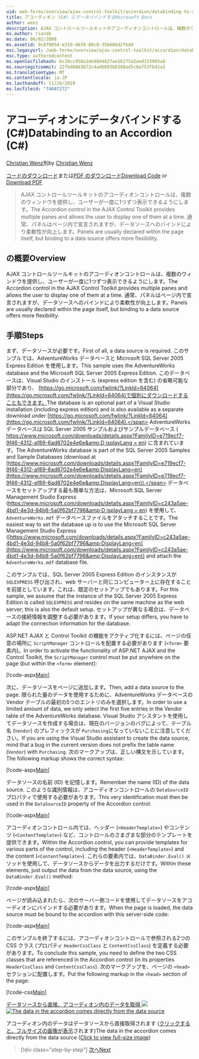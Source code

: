 ```yaml
---
uid: web-forms/overview/ajax-control-toolkit/accordion/databinding-to-an-accordion-cs
title: アコーディオン (C#) にデータバインドするMicrosoft Docs
author: wenz
description: AJAX コントロールツールキットのアコーディオンコントロールは、複数のウィンドウを提供し、ユーザーが一度に1つずつ表示できるようにします。 通常、パネルは...
ms.author: riande
ms.date: 06/02/2008
ms.assetid: 9c8f0054-e319-46f8-80c0-35b606d2fbd4
msc.legacyurl: /web-forms/overview/ajax-control-toolkit/accordion/databinding-to-an-accordion-cs
msc.type: authoredcontent
ms.openlocfilehash: 6c28cc958a1de9844627ae16175a5aed153993a8
ms.sourcegitcommit: 22fbd8863672c4ad6693b8388ad5c8e753fb41a2
ms.translationtype: MT
ms.contentlocale: ja-JP
ms.lasthandoff: 11/28/2019
ms.locfileid: "74607272"
---
```

# <a name="databinding-to-an-accordion-c"></a><span data-ttu-id="745fe-104">アコーディオンにデータバインドする (C#)</span><span class="sxs-lookup"><span data-stu-id="745fe-104">Databinding to an Accordion (C#)</span></span>

<span data-ttu-id="745fe-105">[Christian Wenz](https://github.com/wenz)別</span><span class="sxs-lookup"><span data-stu-id="745fe-105">by [Christian Wenz](https://github.com/wenz)</span></span>

<span data-ttu-id="745fe-106">[コードのダウンロード](https://download.microsoft.com/download/5/6/d/56d50cef-2011-4c8f-9891-7edc6dc57df9/Accordion1.cs.zip)または[PDF のダウンロード](https://download.microsoft.com/download/6/7/1/6718d452-ff89-4d3f-a90e-c74ec2d636a3/accordion1CS.pdf)</span><span class="sxs-lookup"><span data-stu-id="745fe-106">[Download Code](https://download.microsoft.com/download/5/6/d/56d50cef-2011-4c8f-9891-7edc6dc57df9/Accordion1.cs.zip) or [Download PDF](https://download.microsoft.com/download/6/7/1/6718d452-ff89-4d3f-a90e-c74ec2d636a3/accordion1CS.pdf)</span></span>

> <span data-ttu-id="745fe-107">AJAX コントロールツールキットのアコーディオンコントロールは、複数のウィンドウを提供し、ユーザーが一度に1つずつ表示できるようにします。</span><span class="sxs-lookup"><span data-stu-id="745fe-107">The Accordion control in the AJAX Control Toolkit provides multiple panes and allows the user to display one of them at a time.</span></span> <span data-ttu-id="745fe-108">通常、パネルはページ内で宣言されますが、データソースへのバインドにより柔軟性が向上します。</span><span class="sxs-lookup"><span data-stu-id="745fe-108">Panels are usually declared within the page itself, but binding to a data source offers more flexibility.</span></span>

## <a name="overview"></a><span data-ttu-id="745fe-109">の概要</span><span class="sxs-lookup"><span data-stu-id="745fe-109">Overview</span></span>

<span data-ttu-id="745fe-110">AJAX コントロールツールキットのアコーディオンコントロールは、複数のウィンドウを提供し、ユーザーが一度に1つずつ表示できるようにします。</span><span class="sxs-lookup"><span data-stu-id="745fe-110">The Accordion control in the AJAX Control Toolkit provides multiple panes and allows the user to display one of them at a time.</span></span> <span data-ttu-id="745fe-111">通常、パネルはページ内で宣言されますが、データソースへのバインドにより柔軟性が向上します。</span><span class="sxs-lookup"><span data-stu-id="745fe-111">Panels are usually declared within the page itself, but binding to a data source offers more flexibility.</span></span>

## <a name="steps"></a><span data-ttu-id="745fe-112">手順</span><span class="sxs-lookup"><span data-stu-id="745fe-112">Steps</span></span>

<span data-ttu-id="745fe-113">まず、データソースが必要です。</span><span class="sxs-lookup"><span data-stu-id="745fe-113">First of all, a data source is required.</span></span> <span data-ttu-id="745fe-114">このサンプルでは、AdventureWorks データベースと Microsoft SQL Server 2005 Express Edition を使用します。</span><span class="sxs-lookup"><span data-stu-id="745fe-114">This sample uses the AdventureWorks database and the Microsoft SQL Server 2005 Express Edition.</span></span> <span data-ttu-id="745fe-115">このデータベースは、Visual Studio のインストール (express edition を含む) の省略可能な部分であり、 [https://go.microsoft.com/fwlink/?LinkId=64064](https://go.microsoft.com/fwlink/?LinkId=64064)で個別にダウンロードすることもできます。</span><span class="sxs-lookup"><span data-stu-id="745fe-115">The database is an optional part of a Visual Studio installation (including express edition) and is also available as a separate download under [https://go.microsoft.com/fwlink/?LinkId=64064](https://go.microsoft.com/fwlink/?LinkId=64064).</span></span> <span data-ttu-id="745fe-116">AdventureWorks データベースは SQL Server 2005 サンプルおよびサンプルデータベース ( [https://www.microsoft.com/downloads/details.aspx?FamilyID=e719ecf7-9f46-4312-af89-6ad8702e4e6e&amp;D isplayLang = en](https://www.microsoft.com/downloads/details.aspx?FamilyID=e719ecf7-9f46-4312-af89-6ad8702e4e6e&amp;DisplayLang=en)) に含まれています。</span><span class="sxs-lookup"><span data-stu-id="745fe-116">The AdventureWorks database is part of the SQL Server 2005 Samples and Sample Databases (download at [https://www.microsoft.com/downloads/details.aspx?FamilyID=e719ecf7-9f46-4312-af89-6ad8702e4e6e&amp;DisplayLang=en](https://www.microsoft.com/downloads/details.aspx?FamilyID=e719ecf7-9f46-4312-af89-6ad8702e4e6e&amp;DisplayLang=en)).</span></span> <span data-ttu-id="745fe-117">データベースをセットアップする最も簡単な方法は、Microsoft SQL Server Management Studio Express ([https://www.microsoft.com/downloads/details.aspx?FamilyID=c243a5ae-4bd1-4e3d-94b8-5a0f62bf7796&amp;D isplayLang = en](https://www.microsoft.com/downloads/details.aspx?FamilyID=c243a5ae-4bd1-4e3d-94b8-5a0f62bf7796&amp;DisplayLang=en)) を使用して、`AdventureWorks.mdf` データベースファイルをアタッチすることです。</span><span class="sxs-lookup"><span data-stu-id="745fe-117">The easiest way to set the database up is to use the Microsoft SQL Server Management Studio Express ([https://www.microsoft.com/downloads/details.aspx?FamilyID=c243a5ae-4bd1-4e3d-94b8-5a0f62bf7796&amp;DisplayLang=en](https://www.microsoft.com/downloads/details.aspx?FamilyID=c243a5ae-4bd1-4e3d-94b8-5a0f62bf7796&amp;DisplayLang=en)) and attach the `AdventureWorks.mdf` database file.</span></span>

<span data-ttu-id="745fe-118">このサンプルでは、SQL Server 2005 Express Edition のインスタンスが `SQLEXPRESS` 呼び出され、web サーバーと同じコンピューター上に存在することを前提としています。これは、既定のセットアップでもあります。</span><span class="sxs-lookup"><span data-stu-id="745fe-118">For this sample, we assume that the instance of the SQL Server 2005 Express Edition is called `SQLEXPRESS` and resides on the same machine as the web server; this is also the default setup.</span></span> <span data-ttu-id="745fe-119">セットアップが異なる場合は、データベースの接続情報を調整する必要があります。</span><span class="sxs-lookup"><span data-stu-id="745fe-119">If your setup differs, you have to adapt the connection information for the database.</span></span>

<span data-ttu-id="745fe-120">ASP.NET AJAX と Control Toolkit の機能をアクティブ化するには、ページの任意の場所に `ScriptManager` コントロールを配置する必要があります (`<form>` 要素内)。</span><span class="sxs-lookup"><span data-stu-id="745fe-120">In order to activate the functionality of ASP.NET AJAX and the Control Toolkit, the `ScriptManager` control must be put anywhere on the page (but within the `<form>` element):</span></span>

[!code-aspx[Main](databinding-to-an-accordion-cs/samples/sample1.aspx)]

<span data-ttu-id="745fe-121">次に、データソースをページに追加します。</span><span class="sxs-lookup"><span data-stu-id="745fe-121">Then, add a data source to the page.</span></span> <span data-ttu-id="745fe-122">限られた量のデータを使用するために、AdventureWorks データベースの Vendor テーブルの最初の5つのエントリのみを選択します。</span><span class="sxs-lookup"><span data-stu-id="745fe-122">In order to use a limited amount of data, we only select the first five entries in the Vendor table of the AdventureWorks database.</span></span> <span data-ttu-id="745fe-123">Visual Studio アシスタントを使用してデータソースを作成する場合は、現在のバージョンのバグによって、テーブル名 (`Vendor`) のプレフィックスが `Purchasing`になっていないことに注意してください。</span><span class="sxs-lookup"><span data-stu-id="745fe-123">If you are using the Visual Studio assistant to create the data source, mind that a bug in the current version does not prefix the table name (`Vendor`) with `Purchasing`.</span></span> <span data-ttu-id="745fe-124">次のマークアップは、正しい構文を示しています。</span><span class="sxs-lookup"><span data-stu-id="745fe-124">The following markup shows the correct syntax:</span></span>

[!code-aspx[Main](databinding-to-an-accordion-cs/samples/sample2.aspx)]

<span data-ttu-id="745fe-125">データソースの名前 (ID) を記憶します。</span><span class="sxs-lookup"><span data-stu-id="745fe-125">Remember the name (ID) of the data source.</span></span> <span data-ttu-id="745fe-126">このような識別情報は、アコーディオンコントロールの `DataSourceID` プロパティで使用する必要があります。</span><span class="sxs-lookup"><span data-stu-id="745fe-126">This very identification must then be used in the `DataSourceID` property of the Accordion control:</span></span>

[!code-aspx[Main](databinding-to-an-accordion-cs/samples/sample3.aspx)]

<span data-ttu-id="745fe-127">アコーディオンコントロール内では、ヘッダー (`<HeaderTemplate>`) やコンテンツ (`<ContentTemplate>`) など、コントロールのさまざまな部分のテンプレートを提供できます。</span><span class="sxs-lookup"><span data-stu-id="745fe-127">Within the Accordion control, you can provide templates for various parts of the control, including the header (`<HeaderTemplate>`) and the content (`<ContentTemplate>`).</span></span> <span data-ttu-id="745fe-128">これらの要素内では、`DataBinder.Eval()` メソッドを使用して、データソースからデータを出力するだけです。</span><span class="sxs-lookup"><span data-stu-id="745fe-128">Within these elements, just output the data from the data source, using the `DataBinder.Eval()` method:</span></span>

[!code-aspx[Main](databinding-to-an-accordion-cs/samples/sample4.aspx)]

<span data-ttu-id="745fe-129">ページが読み込まれたら、次のサーバー側コードを使用してデータソースをアコーディオンにバインドする必要があります。</span><span class="sxs-lookup"><span data-stu-id="745fe-129">When the page is loaded, the data source must be bound to the accordion with this server-side code:</span></span>

[!code-aspx[Main](databinding-to-an-accordion-cs/samples/sample5.aspx)]

<span data-ttu-id="745fe-130">このサンプルを終了するには、アコーディオンコントロールで参照される2つの CSS クラス (プロパティ `HeaderCssClass` と `ContentCssClass`) を定義する必要があります。</span><span class="sxs-lookup"><span data-stu-id="745fe-130">To conclude this sample, you need to define the two CSS classes that are referenced in the Accordion control (in its properties `HeaderCssClass` and `ContentCssClass`).</span></span> <span data-ttu-id="745fe-131">次のマークアップを、ページの `<head>` セクションに配置します。</span><span class="sxs-lookup"><span data-stu-id="745fe-131">Put the following markup in the `<head>` section of the page:</span></span>

[!code-css[Main](databinding-to-an-accordion-cs/samples/sample6.css)]

<span data-ttu-id="745fe-132">[データソースから直接、アコーディオン内のデータを取得 ![](databinding-to-an-accordion-cs/_static/image2.png)](databinding-to-an-accordion-cs/_static/image1.png)</span><span class="sxs-lookup"><span data-stu-id="745fe-132">[![The data in the accordion comes directly from the data source](databinding-to-an-accordion-cs/_static/image2.png)](databinding-to-an-accordion-cs/_static/image1.png)</span></span>

<span data-ttu-id="745fe-133">アコーディオン内のデータはデータソースから直接取得されます ([クリックすると、フルサイズの画像が表示](databinding-to-an-accordion-cs/_static/image3.png)されます)</span><span class="sxs-lookup"><span data-stu-id="745fe-133">The data in the accordion comes directly from the data source ([Click to view full-size image](databinding-to-an-accordion-cs/_static/image3.png))</span></span>

> [!div class="step-by-step"]
> [<span data-ttu-id="745fe-134">次へ</span><span class="sxs-lookup"><span data-stu-id="745fe-134">Next</span></span>](dynamically-adding-an-accordion-pane-cs.md)

